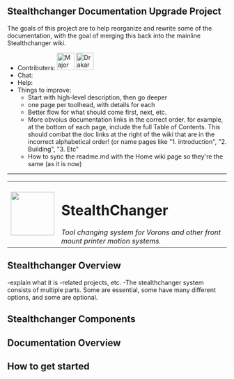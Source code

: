 ## Stealthchanger Documentation Upgrade Project
The goals of this project are to help reorganize and rewrite some of the documentation, with the goal of merging this back into the mainline Stealthchanger wiki. 

- Contributers:
  <a href="https://github.com/sdylewski" title="Major Hack"><img src="https://github.com/sdylewski.png?size=40" width="40" height="40" alt="Major Hack" /></a>
  <a href="https://github.com/drake7707" title="Drakarah"><img src="https://github.com/drake7707.png?size=40" width="40" height="40" alt="Drakarah" /></a>
- Chat:
- Help:
- Things to improve:
  - Start with high-level description, then go deeper
  - one page per toolhead, with details for each
  - Better flow for what should come first, next, etc.
  - More obvoius documentation links in the correct order. for example, at the bottom of each page, include the full Table of Contents. This should combat the doc links at the right of the wiki that are in the incorrect alphabetical order!  (or name pages like "1. introduction", "2. Building", "3. Etc"
  - How to sync the readme.md with the Home wiki page so they're the same (as it is now)
<hr>

<table><tr><td><img src="media/Stealthchanger_logo.png?raw=true" height="100" align="top" align="left" style="height: 100px;" /> </td>
 <td><h1>StealthChanger</h1>
<em>Tool changing system for Vorons and other front mount printer motion systems.<em>
 </td></tr></table>

## Stealthchanger Overview
-explain what it is
-related projects, etc. 
-The stealthchanger system consists of multiple parts. Some are essential, some have many different options, and some are optional.  

## Stealthchanger Components

## Documentation Overview

## How to get started





